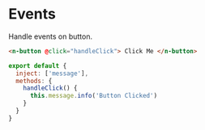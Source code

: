 # Events

Handle events on button.

```html
<n-button @click="handleClick"> Click Me </n-button>
```

```js
export default {
  inject: ['message'],
  methods: {
    handleClick() {
      this.message.info('Button Clicked')
    }
  }
}
```
